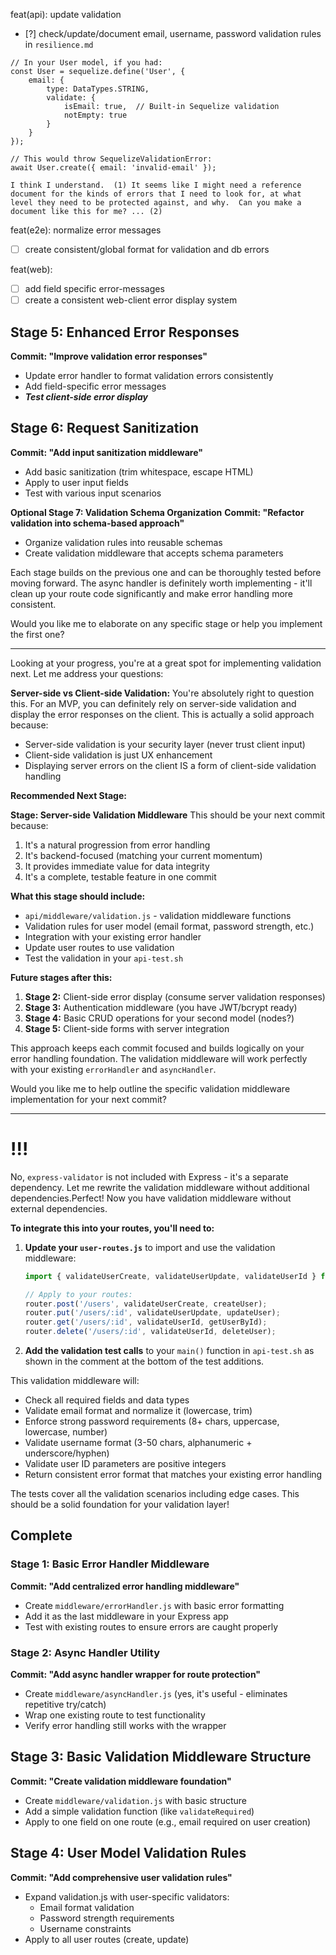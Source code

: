 feat(api): update validation

- [?] check/update/document email, username, password validation rules in `resilience.md`

```
// In your User model, if you had:
const User = sequelize.define('User', {
    email: {
        type: DataTypes.STRING,
        validate: {
            isEmail: true,  // Built-in Sequelize validation
            notEmpty: true
        }
    }
});

// This would throw SequelizeValidationError:
await User.create({ email: 'invalid-email' });
```

```
I think I understand.  (1) It seems like I might need a reference document for the kinds of errors that I need to look for, at what level they need to be protected against, and why.  Can you make a document like this for me? ... (2) 
```

feat(e2e): normalize error messages

- [ ] create consistent/global format for validation and db errors

feat(web): 

- [ ] add field specific error-messages
- [ ] create a consistent web-client error display system

## Stage 5: Enhanced Error Responses
**Commit: "Improve validation error responses"**
- Update error handler to format validation errors consistently
- Add field-specific error messages
- ***Test client-side error display***

## Stage 6: Request Sanitization
**Commit: "Add input sanitization middleware"**
- Add basic sanitization (trim whitespace, escape HTML)
- Apply to user input fields
- Test with various input scenarios

**Optional Stage 7: Validation Schema Organization**
**Commit: "Refactor validation into schema-based approach"**
- Organize validation rules into reusable schemas
- Create validation middleware that accepts schema parameters

Each stage builds on the previous one and can be thoroughly tested before moving forward. The async handler is definitely worth implementing - it'll clean up your route code significantly and make error handling more consistent.

Would you like me to elaborate on any specific stage or help you implement the first one?

---

Looking at your progress, you're at a great spot for implementing validation next. Let me address your questions:

**Server-side vs Client-side Validation:**
You're absolutely right to question this. For an MVP, you can definitely rely on server-side validation and display the error responses on the client. This is actually a solid approach because:
- Server-side validation is your security layer (never trust client input)
- Client-side validation is just UX enhancement
- Displaying server errors on the client IS a form of client-side validation handling

**Recommended Next Stage:**

**Stage: Server-side Validation Middleware**
This should be your next commit because:
1. It's a natural progression from error handling
2. It's backend-focused (matching your current momentum)
3. It provides immediate value for data integrity
4. It's a complete, testable feature in one commit

**What this stage should include:**
- `api/middleware/validation.js` - validation middleware functions
- Validation rules for user model (email format, password strength, etc.)
- Integration with your existing error handler
- Update user routes to use validation
- Test the validation in your `api-test.sh`

**Future stages after this:**
1. **Stage 2:** Client-side error display (consume server validation responses)
2. **Stage 3:** Authentication middleware (you have JWT/bcrypt ready)
3. **Stage 4:** Basic CRUD operations for your second model (nodes?)
4. **Stage 5:** Client-side forms with server integration

This approach keeps each commit focused and builds logically on your error handling foundation. The validation middleware will work perfectly with your existing `errorHandler` and `asyncHandler`.

Would you like me to help outline the specific validation middleware implementation for your next commit?

---

# !!!
No, `express-validator` is not included with Express - it's a separate dependency. Let me rewrite the validation middleware without additional dependencies.Perfect! Now you have validation middleware without external dependencies. 

**To integrate this into your routes, you'll need to:**

1. **Update your `user-routes.js`** to import and use the validation middleware:
   ```javascript
   import { validateUserCreate, validateUserUpdate, validateUserId } from '../middleware/validation.js';
   
   // Apply to your routes:
   router.post('/users', validateUserCreate, createUser);
   router.put('/users/:id', validateUserUpdate, updateUser);
   router.get('/users/:id', validateUserId, getUserById);
   router.delete('/users/:id', validateUserId, deleteUser);
   ```

2. **Add the validation test calls** to your `main()` function in `api-test.sh` as shown in the comment at the bottom of the test additions.

This validation middleware will:
- Check all required fields and data types
- Validate email format and normalize it (lowercase, trim)
- Enforce strong password requirements (8+ chars, uppercase, lowercase, number)
- Validate username format (3-50 chars, alphanumeric + underscore/hyphen)
- Validate user ID parameters are positive integers
- Return consistent error format that matches your existing error handling

The tests cover all the validation scenarios including edge cases. This should be a solid foundation for your validation layer!

## Complete

### Stage 1: Basic Error Handler Middleware
**Commit: "Add centralized error handling middleware"**
- Create `middleware/errorHandler.js` with basic error formatting
- Add it as the last middleware in your Express app
- Test with existing routes to ensure errors are caught properly

### Stage 2: Async Handler Utility
**Commit: "Add async handler wrapper for route protection"**
- Create `middleware/asyncHandler.js` (yes, it's useful - eliminates repetitive try/catch)
- Wrap one existing route to test functionality
- Verify error handling still works with the wrapper

## Stage 3: Basic Validation Middleware Structure
**Commit: "Create validation middleware foundation"**
- Create `middleware/validation.js` with basic structure
- Add a simple validation function (like `validateRequired`)
- Apply to one field on one route (e.g., email required on user creation)

## Stage 4: User Model Validation Rules
**Commit: "Add comprehensive user validation rules"**
- Expand validation.js with user-specific validators:
  - Email format validation
  - Password strength requirements
  - Username constraints
- Apply to all user routes (create, update)